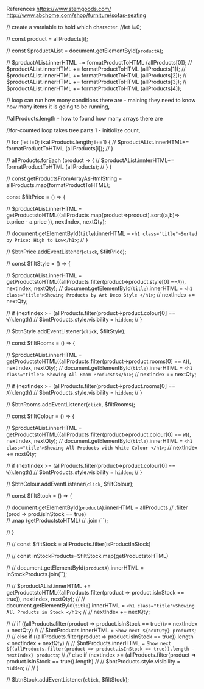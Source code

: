 
References
https://www.stemgoods.com/
http://www.abchome.com/shop/furniture/sofas-seating

// create a varaiable to hold which character. 
//let i=0; 

// const product = allProducts[i];

// const $productAList = document.getElementById(`productA`); 

// $productAList.innerHTML += formatProductToHTML (allProducts[0]);
// $productAList.innerHTML += formatProductToHTML (allProducts[1]);
// $productAList.innerHTML += formatProductToHTML (allProducts[2]);
// $productAList.innerHTML += formatProductToHTML (allProducts[3]);
// $productAList.innerHTML += formatProductToHTML (allProducts[4]);

// loop can run how mony conditions there are - maining they need to know how many items it is going to be running, 

//allProducts.length - how to found how many arrays there are  

//for-counted loop takes tree parts 1 - initiolize count, 

// for (let i=0; i<allProducts.length; i+=1) {
//     $productAList.innerHTML+= formatProductToHTML (allProducts[i]);
// }


// allProducts.forEach (product => { 
//     $productAList.innterHTML+= formatProductToHTML (allProducts);
// } )


// const getProductsFromArrayAsHtmlString = allProducts.map(formatProductToHTML); 


const $filtPrice = () => {

//     $productAList.innerHTML = getProductstoHTML((allProducts.map(product=>product).sort((a,b)=> b.price - a.price )), nextIndex, nextQty);

//     document.getElementById(`title`).innerHTML = `<h1 class="title">Sorted by Price: High to Low</h1>`;
// } 

// $btnPrice.addEventListener(`click`, $filtPrice); 

// const $filtStyle = () => {

//     $productAList.innerHTML = getProductstoHTML((allProducts.filter(product=>product.style[0] ==`A`)), nextIndex, nextQty);
//     document.getElementById(`title`).innerHTML = `<h1 class="title">Showing Products by Art Deco Style </h1>`;
//     nextIndex += nextQty;

//     if (nextIndex >= (allProducts.filter(product=>product.colour[0] == `W`)).length)
//         $bntProducts.style.visibility =  `hidden`;
// } 

// $btnStyle.addEventListener(`click`, $filtStyle); 

// const $filtRooms = () => {

    
//     $productAList.innerHTML = getProductstoHTML((allProducts.filter(product=>product.rooms[0] == `A`)), nextIndex, nextQty);
//     document.getElementById(`title`).innerHTML = `<h1 class="title"> Showing All Room Producsts</h1>`;
//     nextIndex += nextQty;

//     if (nextIndex >= (allProducts.filter(product=>product.rooms[0] == `A`)).length)
//         $bntProducts.style.visibility =  `hidden`;
// } 

// $btnRooms.addEventListener(`click`, $filtRooms); 


// const $filtColour = () => {

//     $productAList.innerHTML = getProductstoHTML((allProducts.filter(product=>product.colour[0] == `W`)), nextIndex, nextQty);
//     document.getElementById(`title`).innerHTML = `<h1 class="title">Showing All Products with White Colour </h1>`;
//     nextIndex += nextQty;

//     if (nextIndex >= (allProducts.filter(product=>product.colour[0] == `W`)).length)
//         $bntProducts.style.visibility =  `hidden`;
// } 

// $btnColour.addEventListener(`click`, $filtColour); 


// const $filtStock = () => {
       
// document.getElementById(`productA`).innerHTML = allProducts 
// .filter (prod => prod.isInStock == true)  
// .map (getProductstoHTML)
// .join (``);     

// }
    
    
//     // const $filtStock = allProducts.filter(isProductInStock)
        
//     // const inStockProducts=$filtStock.map(getProductstoHTML)   
    
//     // document.getElementById(`productA`).innerHTML = inStockProducts.join(``); 
    
// //     $productAList.innerHTML += getProductstoHTML((allProducts.filter(product => product.isInStock == true)), nextIndex, nextQty);
// //     document.getElementById(`title`).innerHTML = `<h1 class="title">Showing All Products in Stock </h1>`;
// //     nextIndex += nextQty;

 
// //     if ((allProducts.filter(product => product.isInStock == true))>= nextIndex + nextQty)
// //         $bntProducts.innerHTML = `Show next ${nextQty} products`;
// //     else if ((allProducts.filter(product => product.isInStock == true)).length < nextIndex + nextQty)
// //         $bntProducts.innerHTML = `Show next ${(allProducts.filter(product => product.isInStock == true)).length - nextIndex} products`;
// //     else if (nextIndex >= (allProducts.filter(product => product.isInStock == true)).length)
// //         $bntProducts.style.visibility =  `hidden`;
// // } 

// $btnStock.addEventListener(`click`, $filtStock); 



<!--  -->